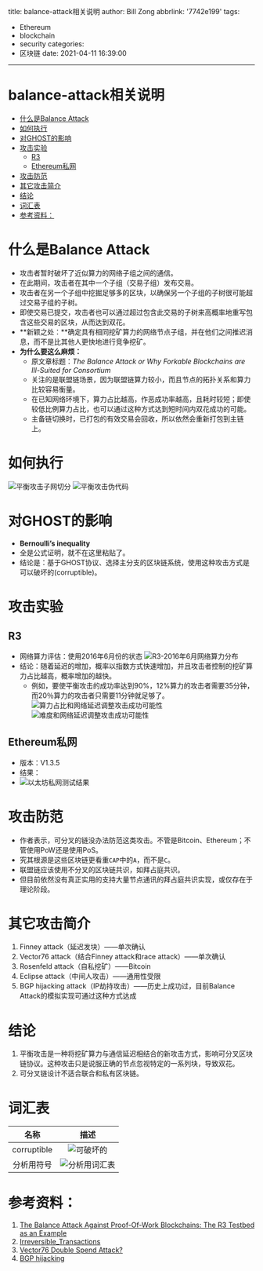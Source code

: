title: balance-attack相关说明
author: Bill Zong
abbrlink: '7742e199'
tags:
  - Ethereum
  - blockchain
  - security
categories:
  - 区块链
date: 2021-04-11 16:39:00
---
# balance-attack相关说明

- [什么是Balance Attack](#%E4%BB%80%E4%B9%88%E6%98%AFbalance-attack)
- [如何执行](#%E5%A6%82%E4%BD%95%E6%89%A7%E8%A1%8C)
- [对GHOST的影响](#%E5%AF%B9ghost%E7%9A%84%E5%BD%B1%E5%93%8D)
- [攻击实验](#%E6%94%BB%E5%87%BB%E5%AE%9E%E9%AA%8C)
  - [R3](#r3)
  - [Ethereum私网](#ethereum%E7%A7%81%E7%BD%91)
- [攻击防范](#%E6%94%BB%E5%87%BB%E9%98%B2%E8%8C%83)
- [其它攻击简介](#%E5%85%B6%E5%AE%83%E6%94%BB%E5%87%BB%E7%AE%80%E4%BB%8B)
- [结论](#%E7%BB%93%E8%AE%BA)
- [词汇表](#%E8%AF%8D%E6%B1%87%E8%A1%A8)
- [参考资料：](#%E5%8F%82%E8%80%83%E8%B5%84%E6%96%99)

# 什么是Balance Attack

* 攻击者暂时破坏了近似算力的网络子组之间的通信。
* 在此期间，攻击者在其中一个子组（交易子组）发布交易。
* 攻击者在另一个子组中挖掘足够多的区块，以确保另一个子组的子树很可能超过交易子组的子树。
* 即使交易已提交，攻击者也可以通过超过包含此交易的子树来高概率地重写包含这些交易的区块，从而达到双花。
* **新颖之处：**确定具有相同挖矿算力的网络节点子组，并在他们之间推迟消息，而不是比其他人更快地进行竞争挖矿。
* **为什么要这么麻烦：**
	* 原文章标题：*The Balance Attack or Why Forkable Blockchains are Ill-Suited for Consortium*
	* 关注的是联盟链场景，因为联盟链算力较小，而且节点的拓扑关系和算力比较容易衡量。
	* 在已知网络环境下，算力占比越高，作恶成功率越高，且耗时较短；即使较低比例算力占比，也可以通过这种方式达到短时间内双花成功的可能。
	* 主备链切换时，已打包的有效交易会回收，所以依然会重新打包到主链上。

# 如何执行

![平衡攻击子网切分](https://lexiangla.com/assets/8b2fc65e002b11e9abe9525400ac2e73)
![平衡攻击伪代码](https://lexiangla.com/assets/97138168002b11e98829525400a20cd4)

# 对GHOST的影响

* **Bernoulli’s inequality**
* 全是公式证明，就不在这里粘贴了。
* 结论是：基于GHOST协议、选择主分支的区块链系统，使用这种攻击方式是可以破坏的(corruptible)。

# 攻击实验

## R3
* 网络算力评估：使用2016年6月份的状态
![R3-2016年6月网络算力分布](https://lexiangla.com/assets/ad32e3ae04c111e9b45c5254002ec14d)
* 结论：随着延迟的增加，概率以指数方式快速增加，并且攻击者控制的挖矿算力占比越高，概率增加的越快。
	* 例如，要使平衡攻击的成功率达到90%，12%算力的攻击者需要35分钟，而20％算力的攻击者只需要11分钟就足够了。
![算力占比和网络延迟调整攻击成功可能性](https://lexiangla.com/assets/60d090ba04c111e99327525400177fdc)
![难度和网络延迟调整攻击成功可能性](https://lexiangla.com/assets/79fafec204c111e9ae275254002ec14d)

## Ethereum私网
* 版本：V1.3.5
* 结果：
* ![以太坊私网测试结果](https://lexiangla.com/assets/a2c067a6002b11e98ca45254004f9daa)

# 攻击防范

* 作者表示，可分叉的链没办法防范这类攻击。不管是Bitcoin、Ethereum；不管使用PoW还是使用PoS。
* 究其根源是这些区块链更看重`CAP`中的`A`，而不是`C`。
* 联盟链应该使用不分叉的区块链共识，如拜占庭共识。
* 但目前依然没有真正实用的支持大量节点通讯的拜占庭共识实现，或仅存在于理论阶段。

# 其它攻击简介

1. Finney attack（延迟发块）——单次确认
2. Vector76 attack（结合Finney attack和race attack）——单次确认
3. Rosenfeld attack（自私挖矿）——Bitcoin
4. Eclipse attack（中间人攻击）——通用性受限
5. BGP hijacking attack（IP劫持攻击）——历史上成功过，目前Balance Attack的模拟实现可通过这种方式达成

# 结论

1. 平衡攻击是一种将挖矿算力与通信延迟相结合的新攻击方式，影响可分叉区块链协议。这种攻击只是说服正确的节点忽视特定的一系列块，导致双花。
2. 可分叉链设计不适合联合和私有区块链。

# 词汇表

|名称|描述|
|:-:|:-:|
|corruptible|![可破坏的](https://lexiangla.com/assets/bcd4df6e002b11e9b4f9525400a20cd4)|
|分析用符号|![分析用词汇表](https://lexiangla.com/assets/dd4a9144002b11e992be525400a20cd4)|

# 参考资料：
1. [The Balance Attack Against Proof-Of-Work Blockchains: The R3 Testbed as an Example](https://arxiv.org/pdf/1612.09426.pdf)
2. [Irreversible_Transactions ](https://en.bitcoin.it/wiki/Irreversible_Transactions)
3. [Vector76 Double Spend Attack?](https://www.reddit.com/r/Bitcoin/comments/2e7bfa/vector76_double_spend_attack/)
4. [BGP hijacking](https://en.wikipedia.org/wiki/BGP_hijacking)